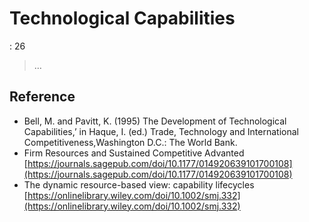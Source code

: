 # Technological Capabilities

: 26

> …
> 

## Reference

- Bell, M. and Pavitt, K. (1995) The Development of Technological Capabilities,’ in Haque, I. (ed.) Trade, Technology and International Competitiveness,Washington D.C.: The World Bank.
- Firm Resources and Sustained Competitive Advanted
[https://journals.sagepub.com/doi/10.1177/014920639101700108](https://journals.sagepub.com/doi/10.1177/014920639101700108)
- The dynamic resource-based view: capability lifecycles
[https://onlinelibrary.wiley.com/doi/10.1002/smj.332](https://onlinelibrary.wiley.com/doi/10.1002/smj.332)